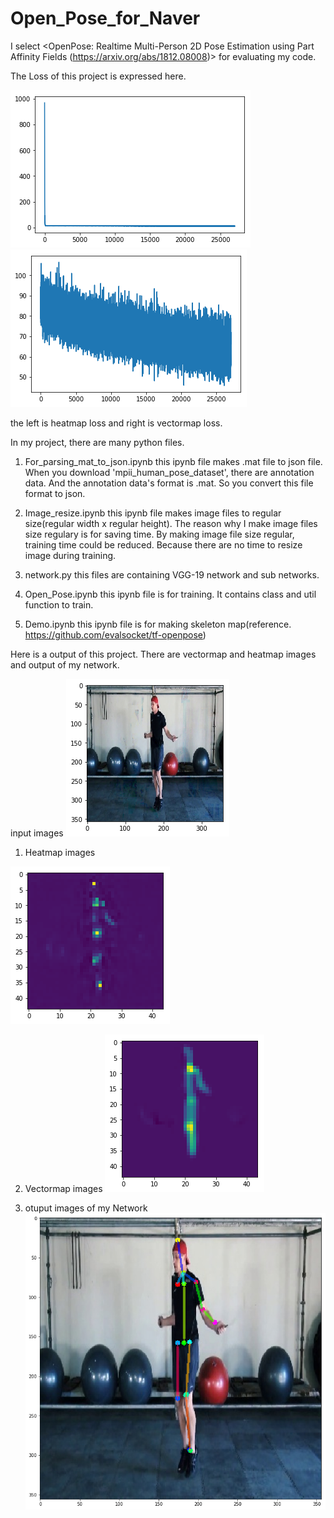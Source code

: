 # Open_Pose_for_Naver

I select <OpenPose: Realtime Multi-Person 2D Pose Estimation using Part Affinity Fields (https://arxiv.org/abs/1812.08008)> for evaluating my code.

The Loss of this project is expressed here.

![Confidencemap_Loss](/output_for_github/Heatmap_loss.png)
![PAFs_output1](/output_for_github/Vectormap_loss.png)

the left is heatmap loss and right is vectormap loss.

In my project, there are many python files.

1. For_parsing_mat_to_json.ipynb
this ipynb file makes .mat file to json file. When you download 'mpii_human_pose_dataset', there are annotation data. And the annotation data's format is .mat. So you convert this file format to json.

2. Image_resize.ipynb
this ipynb file makes image files to regular size(regular width x regular height). The reason why I make image files size regulary is for saving time. By making image file size regular, training time could be reduced. Because there are no time to resize image during training.

3. network.py
this files are containing VGG-19 network and sub networks.

4. Open_Pose.ipynb
this ipynb file is for training. It contains class and util function to train.

5. Demo.ipynb
this ipynb file is for making skeleton map(reference. https://github.com/evalsocket/tf-openpose)


Here is a output of this project. There are vectormap and heatmap images and output of my network.

input images
![input_image](/output_for_github/input_image.png)

1. Heatmap images


![Confidencemap_output](/output_for_github/output_heatmap.png)


2. Vectormap images
![PAFs_output](/output_for_github/output_vectormap.png)


3. otuput images of my Network
![output](/output_for_github/output.png)

